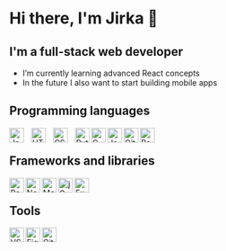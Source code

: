 # Hi there, I'm Jirka 👋

## I'm a full-stack web developer

- I’m currently learning advanced React concepts
- In the future I also want to start building mobile apps

## Programming languages
<img align="left" alt="JavaScript" width="26px" src="https://cdn.jsdelivr.net/gh/devicons/devicon/icons/javascript/javascript-original.svg" style="padding-right:10px;" />
<img align="left" alt="HTML5" width="26px" src="https://cdn.jsdelivr.net/gh/devicons/devicon/icons/html5/html5-original.svg" style="padding-right:10px;" />
<img align="left" alt="CSS" width="26px" src="https://cdn.jsdelivr.net/gh/devicons/devicon/icons/css3/css3-original.svg" style="padding-right:10px;" />
<img align="left" alt="Python" width="26px" src="https://cdn.jsdelivr.net/gh/devicons/devicon/icons/python/python-original.svg" />
<img align="left" alt="C" width="26px" src="https://cdn.jsdelivr.net/gh/devicons/devicon/icons/c/c-original.svg" />
<img align="left" alt="Java" width="26px" src="https://cdn.jsdelivr.net/gh/devicons/devicon/icons/java/java-original.svg" />        
<img align="left" alt="Git" width="26px" src="https://cdn.jsdelivr.net/gh/devicons/devicon/icons/git/git-original.svg" />
<picture>
  <source media="(prefers-color-scheme: dark)" srcset="https://user-images.githubusercontent.com/109624095/228203041-45d642a7-83f3-4407-80b7-7d472ca10eea.png">
  <source media="(prefers-color-scheme: light)" srcset="https://cdn.jsdelivr.net/gh/devicons/devicon/icons/bash/bash-plain.svg">
  <img align="left" alt="Bash" width="26px" src="https://cdn.jsdelivr.net/gh/devicons/devicon/icons/bash/bash-plain.svg"/>
</picture>
<br>

## Frameworks and libraries
<img align="left" alt="React.js" width="26px" src="https://cdn.jsdelivr.net/gh/devicons/devicon/icons/react/react-original.svg" />
<img align="left" alt="Node.js" width="26px" src="https://cdn.jsdelivr.net/gh/devicons/devicon/icons/nodejs/nodejs-original.svg" />
<img align="left" alt="MongoDB" width="26px" src="https://cdn.jsdelivr.net/gh/devicons/devicon/icons/mongodb/mongodb-original.svg" />
<img align="left" alt="jQuery" width="26px" src="https://cdn.jsdelivr.net/gh/devicons/devicon/icons/jquery/jquery-original.svg" />
<picture>
  <source media="(prefers-color-scheme: dark)" srcset="https://user-images.githubusercontent.com/109624095/228203441-10526d2a-5670-4027-8c37-24db22f8d223.png">
  <img align="left" alt="Express.js" width="26px" src="https://cdn.jsdelivr.net/gh/devicons/devicon/icons/express/express-original.svg" />
</picture>
<br>

## Tools
<img align="left" alt="VSCode" width="26px" src="https://cdn.jsdelivr.net/gh/devicons/devicon/icons/vscode/vscode-original.svg" />
<img align="left" alt="Figma" width="26px" src="https://cdn.jsdelivr.net/gh/devicons/devicon/icons/figma/figma-original.svg" />
<picture>
  <source media="(prefers-color-scheme: dark)" srcset="https://user-images.githubusercontent.com/109624095/228203734-133318b3-9b16-4764-baeb-9c9a90b7f354.png">
  <img align="left" alt="GitHub" width="26px" src="https://cdn.jsdelivr.net/gh/devicons/devicon/icons/github/github-original.svg" />
</picture>
